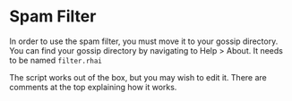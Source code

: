 # Spam Filter

In order to use the spam filter, you must move it to your gossip directory.  You can find your gossip directory by navigating to Help > About.
It needs to be named `filter.rhai`

The script works out of the box, but you may wish to edit it.  There are comments at the top explaining how it works.

